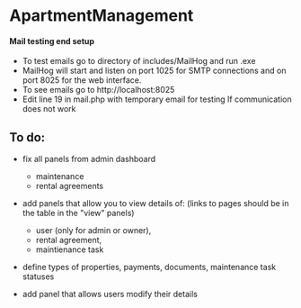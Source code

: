 ﻿# ApartmentManagement

#### Mail testing end setup

- To test emails go to directory of includes/MailHog and run .exe
- MailHog will start and listen on port 1025 for SMTP connections and on port 8025 for the web interface.
- To see emails go to http://localhost:8025
- Edit line 19 in mail.php with temporary email for testing If communication does not work


## To do:

- fix all panels from admin dashboard
  - maintenance
  - rental agreements

- add panels that allow you to view details of: (links to pages should be in the table in the "view" panels)
  - user (only for admin or owner),
  - rental agreement,
  - maintienance task

- define types of properties, payments, documents, maintenance task statuses
- add panel that allows users modify their details